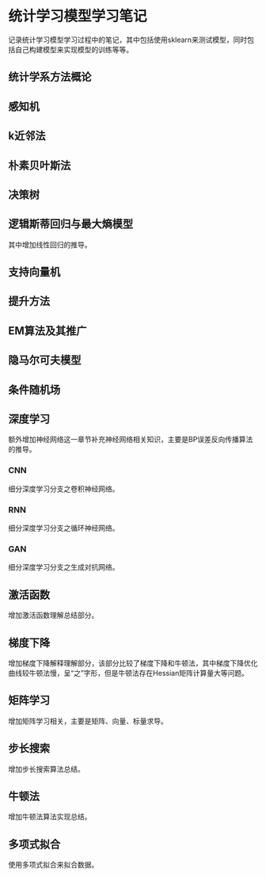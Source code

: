 # 统计学习模型学习笔记

记录统计学习模型学习过程中的笔记，其中包括使用sklearn来测试模型，同时包括自己构建模型来实现模型的训练等等。


## 统计学系方法概论

## 感知机

## k近邻法

## 朴素贝叶斯法

## 决策树

## 逻辑斯蒂回归与最大熵模型
其中增加线性回归的推导。

## 支持向量机

## 提升方法

## EM算法及其推广

## 隐马尔可夫模型

## 条件随机场

## 深度学习
额外增加神经网络这一章节补充神经网络相关知识，主要是BP误差反向传播算法的推导。

### CNN
细分深度学习分支之卷积神经网络。

### RNN
细分深度学习分支之循环神经网络。

### GAN
细分深度学习分支之生成对抗网络。

## 激活函数
增加激活函数理解总结部分。

## 梯度下降
增加梯度下降解释理解部分，该部分比较了梯度下降和牛顿法，其中梯度下降优化曲线较牛顿法慢，呈“之”字形，但是牛顿法存在Hessian矩阵计算量大等问题。

## 矩阵学习
增加矩阵学习相关，主要是矩阵、向量、标量求导。

## 步长搜索
增加步长搜索算法总结。

## 牛顿法
增加牛顿法算法实现总结。

## 多项式拟合
使用多项式拟合来拟合数据。







